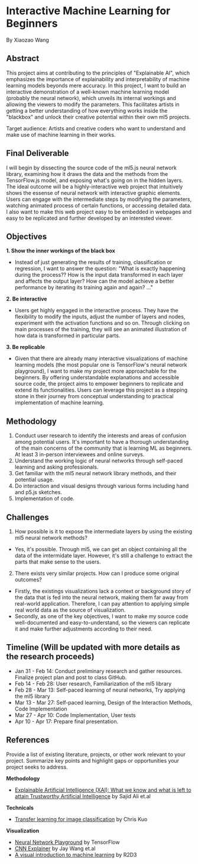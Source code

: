 # Interactive Machine Learning for Beginners
By Xiaozao Wang

## Abstract

This project aims at contributing to the principles of "Explainable AI", which emphasizes the importance of explainability and interpretability of machine learning models beyonds mere accuracy. In this project, I want to build an interactive demonstration of a well-known machine learning model (probably the neural network), which unveils its internal workings and allowing the viewers to modify the parameters. This facilitates artists in getting a better understanding of how everything works inside the "blackbox" and unlock their creative potential within their own ml5 projects. 

Target audience: Artists and creative coders who want to understand and make use of machine learning in their works.


## Final Deliverable

I will begin by dissecting the source code of the ml5.js neural network library, examining how it draws the data and the methods from the TensorFlow.js model, and exposing what's going on in the hidden layers. The ideal outcome will be a highly-interactive web project that intuitively shows the essense of neural network with interactive graphic elements. Users can engage with the intermediate steps by modifying the parameters, watching animated process of certain functions, or accessing detailed data. I also want to make this web project easy to be embedded in webpages and easy to be replicated and further developed by an interested viewer.


## Objectives

**1. Show the inner workings of the black box**
-  Instead of just generating the results of training, classification or regression, I want to answer the question: "What is exactly happening during the process?? How is the input data transformed in each layer and affects the output layer? How can the model achieve a better performance by iterating its training again and again? ..."   

**2. Be interactive**
- Users get highly engaged in the interactive process. They have the flexibility to modify the inputs, adjust the number of layers and nodes, experiment with the activation functions and so on. Through clicking on main processes of the training, they will see an animated illustration of how data is transformed in particular parts.

**3. Be replicable**
- Given that there are already many interactive visualizations of machine learning models (the most popular one is TensorFlow's neural network playground), I want to make my project more approachable for the beginners. By offering understandable explanations and accessible source code, the project aims to empower beginners to replicate and extend its functionalities. Users can leverage this project as a stepping stone in their journey from conceptual understanding to practical implementation of machine learning.


## Methodology

1. Conduct user research to identify the interests and areas of confusion among potential users. It's important to have a thorough understanding of the main concerns of the community that is learning ML as beginners. At least 3 in-person interviewees and online surveys.
2. Understand the working logic of neural networks through self-paced learning and asking professionals.
3. Get familiar with the ml5 neural network library methods, and their potential usage.
4. Do interaction and visual designs through various forms including hand and p5.js sketches.
5. Implementation of code.


## Challenges

1. How possible is it to expose the intermediate layers by using the existing ml5 neural network methods?
- Yes, it's possible. Through ml5, we can get an object containing all the data of the imtermidate layer. However, it's still a challenge to extract the parts that make sense to the users.
2. There exists very similar projects. How can I produce some original outcomes?
- Firstly, the existings visualizations lack a context or background story of the data that is fed into the neural network, making them far away from real-world application. Therefore, I can pay attention to applying simple real world data as the source of visualization.
- Secondly, as one of the key objectives, I want to make my source code well-documented and easy-to-understand, so the viewers can replicate it and make further adjustments according to their need.


## Timeline (Will be updated with more details as the research proceeds)

- Jan 31 - Feb 14: Conduct preliminary research and gather resources. Finalize project plan and post to class GitHub.
- Feb 14 - Feb 28: User research, Familiarization of the ml5 library
- Feb 28 - Mar 13: Self-paced learning of neural networks, Try applying the ml5 library
- Mar 13 - Mar 27: Self-paced learning, Design of the Interaction Methods, Code Implementation
- Mar 27 - Apr 10: Code Implementation, User tests
- Apr 10 - Apr 17: Prepare final presentation.


## References

Provide a list of existing literature, projects, or other work relevant to your project. Summarize key points and highlight gaps or opportunities your project seeks to address.

**Methodology** 
- [Explainable Artificial Intelligence (XAI): What we know and what is left to attain Trustworthy Artificial Intelligence](https://www.sciencedirect.com/science/article/pii/S1566253523001148) by Sajid Ali et.al  

**Technicals**
- [Transfer learning for image classification](https://medium.com/dataman-in-ai/transfer-learning-for-image-classification-1-all-start-here-8f88291b4d76) by Chris Kuo  

**Visualization**
- [Neural Network Playground](https://playground.tensorflow.org/#activation=tanh&batchSize=10&dataset=circle&regDataset=reg-plane&learningRate=0.03&regularizationRate=0&noise=0&networkShape=4,2&seed=0.26008&showTestData=false&discretize=false&percTrainData=50&x=true&y=true&xTimesY=false&xSquared=false&ySquared=false&cosX=false&sinX=false&cosY=false&sinY=false&collectStats=false&problem=classification&initZero=false&hideText=false) by TensorFlow
- [CNN Explainer](https://poloclub.github.io/cnn-explainer) by Jay Wang et.al
- [A visual introduction to machine learning](http://www.r2d3.us/visual-intro-to-machine-learning-part-1/) by R2D3
